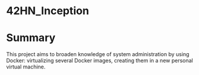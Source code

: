 # 42HN_Inception
# Summary
This project aims to broaden knowledge of system administration by using Docker: virtualizing several Docker images, creating them in a new personal virtual machine.
